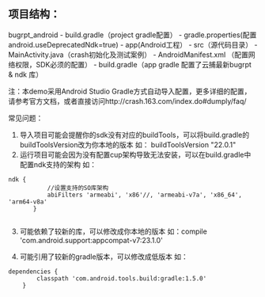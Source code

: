 ## 项目结构：

bugrpt_android
	- build.gradle（project gradle配置）
        - gradle.properties(配置android.useDeprecatedNdk=true)
	- app(Android工程）
          - src（源代码目录）
			- MainActivity.java（crash初始化及测试案例）
            - AndroidManifest.xml （配置网络权限，SDK必须的配置）
		  - build.gradle（app gradle 配置了云捕最新bugrpt & ndk 库）

注：本demo采用Android Studio Gradle方式自动导入配置，更多详细的配置，请参考官方文档，或者直接访问http://crash.163.com/index.do#dumply/faq/

常见问题：
1. 导入项目可能会提醒你的sdk没有对应的buildTools，可以将build.gradle的buildToolsVersion改为你本地的版本
如： buildToolsVersion "22.0.1"
2. 运行项目可能会因为没有配置cup架构导致无法安装，可以在build.gradle中配置ndk支持的架构
如：

 ``` 
 ndk {
            //设置支持的SO库架构
            abiFilters 'armeabi', 'x86'//, 'armeabi-v7a', 'x86_64', 'arm64-v8a'
        }
        
  ```
  
3. 可能依赖了较新的库，可以修改成你本地的版本
如：compile 'com.android.support:appcompat-v7:23.1.0'

4. 可能引用了较新的gradle版本，可以修改成低版本
如：

```
dependencies {
        classpath 'com.android.tools.build:gradle:1.5.0'
    }
```